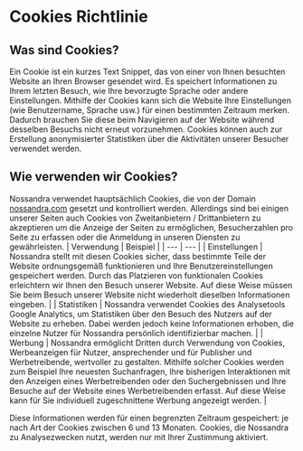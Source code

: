 # Cookies Richtlinie
## Was sind Cookies?
Ein Cookie ist ein kurzes Text Snippet, das von einer von Ihnen besuchten Website an Ihren Browser gesendet wird. Es speichert Informationen zu Ihrem letzten Besuch, wie Ihre bevorzugte Sprache oder andere Einstellungen. Mithilfe der Cookies kann sich die Website Ihre Einstellungen (wie Benutzername, Sprache usw.) für einen bestimmten Zeitraum merken. Dadurch brauchen Sie diese beim Navigieren auf der Website während desselben Besuchs nicht erneut vorzunehmen. Cookies können auch zur Erstellung anonymisierter Statistiken über die Aktivitäten unserer Besucher verwendet werden.
## Wie verwenden wir Cookies?
Nossandra verwendet hauptsächlich Cookies, die von der Domain [nossandra.com](nossandra.com) gesetzt und kontrolliert werden. Allerdings sind bei einigen unserer Seiten auch Cookies von Zweitanbietern / Drittanbietern zu akzeptieren um die Anzeige der Seiten zu ermöglichen, Besucherzahlen pro Seite zu erfassen oder die Anmeldung in unseren Diensten zu gewährleisten.
| Verwendung | Beispiel |
| --- | --- |
| Einstellungen | Nossandra stellt mit diesen Cookies sicher, dass bestimmte Teile der Website ordnungsgemäß funktionieren und Ihre Benutzereinstellungen gespeichert werden. Durch das Platzieren von funktionalen Cookies erleichtern wir Ihnen den Besuch unserer Website. Auf diese Weise müssen Sie beim Besuch unserer Website nicht wiederholt dieselben Informationen eingeben. |
| Statistiken | Nossandra verwendet Cookies des Analysetools Google Analytics, um Statistiken über den Besuch des Nutzers auf der Website zu erheben. Dabei werden jedoch keine Informationen erhoben, die einzelne Nutzer für Nossandra persönlich identifizierbar machen. |
| Werbung | Nossandra ermöglicht Dritten durch Verwendung von Cookies, Werbeanzeigen für Nutzer, ansprechender und für Publisher und Werbetreibende, wertvoller zu gestalten. Mithilfe solcher Cookies werden zum Beispiel Ihre neuesten Suchanfragen, Ihre bisherigen Interaktionen mit den Anzeigen eines Werbetreibenden oder den Suchergebnissen und Ihre Besuche auf der Website eines Werbetreibenden erfasst. Auf diese Weise kann für Sie individuell zugeschnittene Werbung angezeigt werden. |

Diese Informationen werden für einen begrenzten Zeitraum gespeichert: je nach Art der Cookies zwischen 6 und 13 Monaten. 
Cookies, die Nossandra zu Analysezwecken nutzt, werden nur mit Ihrer Zustimmung aktiviert.
